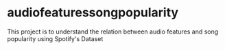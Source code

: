 # audiofeaturessongpopularity
This project is to understand the relation between audio features and song popularity using Spotify's Dataset
